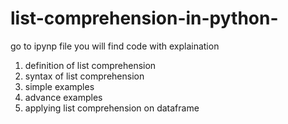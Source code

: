 # list-comprehension-in-python-
go to ipynp file you will find code with explaination 
1. definition of list comprehension 
2. syntax of list comprehension 
3. simple examples 
4. advance examples 
5. applying list comprehension on dataframe 
